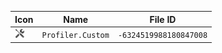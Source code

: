 | Icon | Name | File ID |
| ---  | ---  | ---     |
| ![](Profiler.Custom.png) | `Profiler.Custom` | `-6324519988180847008` |

